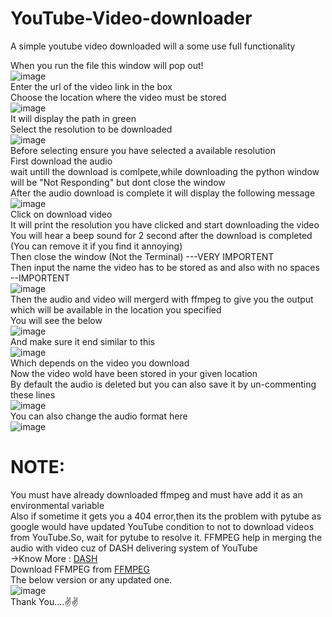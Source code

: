 # YouTube-Video-downloader  
A simple youtube video downloaded will a some use full functionality  

When you run the file this window will pop out!  
![image](https://user-images.githubusercontent.com/73524123/118356556-799bb680-b593-11eb-87cf-545e2f2d222c.png)  
Enter the url of the video link in the box  
Choose the location where the video must be stored  
![image](https://user-images.githubusercontent.com/73524123/118356658-f75fc200-b593-11eb-8534-8012104c7a3f.png)  
It will display the path in green  
Select the resolution to be downloaded  
![image](https://user-images.githubusercontent.com/73524123/118356678-0e9eaf80-b594-11eb-873e-66638acf17f4.png)  
Before selecting ensure you have selected a available resolution  
First download the audio  
wait untill the download is comlpete,while downloading the python window will be "Not Responding" but dont close the window  
After the audio download is complete it will display the following message  
![image](https://user-images.githubusercontent.com/73524123/118356730-4e659700-b594-11eb-8474-81bb1a1cdd4a.png)  
Click on download video  
It will print the resolution you have clicked and start downloading the video  
You will hear a beep sound for 2 second after the download is completed (You can remove it if you find it annoying)  
Then close the window (Not the Terminal) ---VERY IMPORTENT  
Then input the name the video has to be stored as and also with no spaces --IMPORTENT  
![image](https://user-images.githubusercontent.com/73524123/118356927-1743b580-b595-11eb-81d3-17e4c5190fce.png)  
Then the audio and video will mergerd with ffmpeg to give you the output which will be available in the location you specified  
You will see the below  
![image](https://user-images.githubusercontent.com/73524123/118356968-4823ea80-b595-11eb-861b-8cdf90ad818a.png)  
And make sure it end similar to this  
![image](https://user-images.githubusercontent.com/73524123/118356987-612c9b80-b595-11eb-8613-b7e8ca1f5119.png)  
Which depends on the video you download  
Now the video wold have been stored in your given location  
By default the audio is deleted but you can also save it by un-commenting these lines  
![image](https://user-images.githubusercontent.com/73524123/118357229-a4d3d500-b596-11eb-99e1-b435b8e98f37.png)  
You can also change the audio format here  
![image](https://user-images.githubusercontent.com/73524123/118357244-c2a13a00-b596-11eb-97e0-00d73cc004ba.png)  
# NOTE:  
You must have already downloaded ffmpeg and must have add it as an environmental variable  
Also if sometime it gets you a 404 error,then its the problem with pytube as google would have updated YouTube condition to not to download videos from YouTube.So, wait for pytube to resolve it. 
FFMPEG help in merging the audio with video cuz of DASH delivering system of YouTube   
->Know More : [DASH](https://developers.google.com/youtube/v3/live/guides/encoding-with-dash)  
Download FFMPEG from [FFMPEG](https://github.com/BtbN/FFmpeg-Builds/releases)  
The below version or any updated one.  
![image](https://user-images.githubusercontent.com/73524123/118357385-815d5a00-b597-11eb-833c-3b2bccad4b51.png)  
Thank You....✌✌  
  
